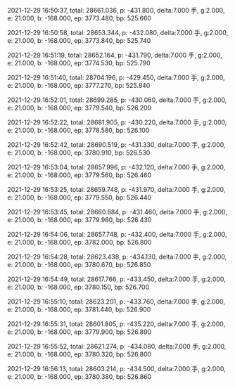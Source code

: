2021-12-29 16:50:37, total: 28661.036, p: -431.800, delta:7.000 手, g:2.000, e: 21.000, b: -168.000, ep: 3773.480, bp: 525.660

2021-12-29 16:50:58, total: 28653.344, p: -432.080, delta:7.000 手, g:2.000, e: 21.000, b: -168.000, ep: 3773.840, bp: 525.740

2021-12-29 16:51:19, total: 28652.164, p: -431.790, delta:7.000 手, g:2.000, e: 21.000, b: -168.000, ep: 3774.530, bp: 525.790

2021-12-29 16:51:40, total: 28704.196, p: -429.450, delta:7.000 手, g:2.000, e: 21.000, b: -168.000, ep: 3777.270, bp: 525.840

2021-12-29 16:52:01, total: 28699.285, p: -430.060, delta:7.000 手, g:2.000, e: 21.000, b: -168.000, ep: 3779.540, bp: 526.200

2021-12-29 16:52:22, total: 28681.905, p: -430.220, delta:7.000 手, g:2.000, e: 21.000, b: -168.000, ep: 3778.580, bp: 526.100

2021-12-29 16:52:42, total: 28690.519, p: -431.330, delta:7.000 手, g:2.000, e: 21.000, b: -168.000, ep: 3780.910, bp: 526.530

2021-12-29 16:53:04, total: 28657.996, p: -432.120, delta:7.000 手, g:2.000, e: 21.000, b: -168.000, ep: 3779.560, bp: 526.460

2021-12-29 16:53:25, total: 28659.748, p: -431.970, delta:7.000 手, g:2.000, e: 21.000, b: -168.000, ep: 3779.550, bp: 526.440

2021-12-29 16:53:45, total: 28660.884, p: -431.460, delta:7.000 手, g:2.000, e: 21.000, b: -168.000, ep: 3779.980, bp: 526.430

2021-12-29 16:54:06, total: 28657.748, p: -432.400, delta:7.000 手, g:2.000, e: 21.000, b: -168.000, ep: 3782.000, bp: 526.800

2021-12-29 16:54:28, total: 28623.438, p: -434.130, delta:7.000 手, g:2.000, e: 21.000, b: -168.000, ep: 3780.670, bp: 526.850

2021-12-29 16:54:49, total: 28617.766, p: -433.450, delta:7.000 手, g:2.000, e: 21.000, b: -168.000, ep: 3780.150, bp: 526.700

2021-12-29 16:55:10, total: 28623.201, p: -433.760, delta:7.000 手, g:2.000, e: 21.000, b: -168.000, ep: 3781.440, bp: 526.900

2021-12-29 16:55:31, total: 28601.805, p: -435.220, delta:7.000 手, g:2.000, e: 21.000, b: -168.000, ep: 3779.900, bp: 526.890

2021-12-29 16:55:52, total: 28621.274, p: -434.080, delta:7.000 手, g:2.000, e: 21.000, b: -168.000, ep: 3780.320, bp: 526.800

2021-12-29 16:56:13, total: 28603.214, p: -434.500, delta:7.000 手, g:2.000, e: 21.000, b: -168.000, ep: 3780.380, bp: 526.860